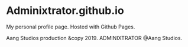 # Adminixtrator.github.io

My personal profile page. Hosted with Github Pages.

Aang Studios production &copy 2019. 
ADMINIXTRATOR @Aang Studios.
